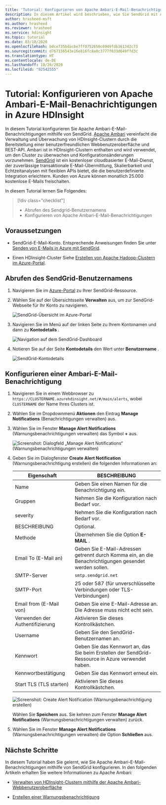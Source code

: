 ```yaml
---
title: 'Tutorial: Konfigurieren von Apache Ambari-E-Mail-Benachrichtigungen in Azure HDInsight'
description: In diesem Artikel wird beschrieben, wie Sie SendGrid mit Apache Ambari für E-Mail-Benachrichtigungen verwenden.
author: hrasheed-msft
ms.author: hrasheed
ms.reviewer: hrasheed
ms.service: hdinsight
ms.topic: tutorial
ms.date: 03/10/2020
ms.openlocfilehash: bdce735bdacbe7ff0752650c6949fdb361342c73
ms.sourcegitcommit: d767156543e16e816fc8a0c3777f033d649ffd3c
ms.translationtype: HT
ms.contentlocale: de-DE
ms.lasthandoff: 10/26/2020
ms.locfileid: "92542555"
---
```

# <a name="tutorial-configure-apache-ambari-email-notifications-in-azure-hdinsight"></a>Tutorial: Konfigurieren von Apache Ambari-E-Mail-Benachrichtigungen in Azure HDInsight

In diesem Tutorial konfigurieren Sie Apache Ambari-E-Mail-Benachrichtigungen mithilfe von SendGrid. [Apache Ambari](./hdinsight-hadoop-manage-ambari.md) vereinfacht die Verwaltung und Überwachung von HDInsight-Clustern durch die Bereitstellung einer benutzerfreundlichen Webbenutzeroberfläche und REST-API. Ambari ist in HDInsight-Clustern enthalten und wird verwendet, um den Cluster zu überwachen und Konfigurationsänderungen vorzunehmen. [SendGrid](https://sendgrid.com/solutions/) ist ein kostenloser cloudbasierter E-Mail-Dienst, der zuverlässige transaktionale E-Mail-Übermittlung, Skalierbarkeit und Echtzeitanalysen mit flexiblen APIs bietet, die die benutzerdefinierte Integration erleichtern. Kunden von Azure können monatlich 25.000 kostenlose E-Mails freischalten.

In diesem Tutorial lernen Sie Folgendes:

> [!div class="checklist"]
> * Abrufen des Sendgrid-Benutzernamens
> * Konfigurieren von Apache Ambari-E-Mail-Benachrichtigungen

## <a name="prerequisites"></a>Voraussetzungen

* SendGrid-E-Mail-Konto. Entsprechende Anweisungen finden Sie unter [Senden von E-Mails in Azure mit SendGrid](../sendgrid-dotnet-how-to-send-email.md).

* Einen HDInsight-Cluster Siehe [Erstellen von Apache Hadoop-Clustern im Azure-Portal](./hdinsight-hadoop-create-linux-clusters-portal.md).

## <a name="obtain-sendgrid-username"></a>Abrufen des SendGrid-Benutzernamens

1. Navigieren Sie im [Azure-Portal](https://portal.azure.com) zu Ihrer SendGrid-Ressource.

1. Wählen Sie auf der Übersichtsseite **Verwalten** aus, um zur SendGrid-Webseite für Ihr Konto zu navigieren.

    ![SendGrid-Übersicht im Azure-Portal](./media/apache-ambari-email/azure-portal-sendgrid-manage.png)

1. Navigieren Sie im Menü auf der linken Seite zu Ihrem Kontonamen und dann zu **Kontodetails** .

    ![Navigation auf dem SendGrid-Dashboard](./media/apache-ambari-email/sendgrid-dashboard-navigation.png)

1. Notieren Sie auf der Seite **Kontodetails** den Wert unter **Benutzername** .

    ![SendGrid-Kontodetails](./media/apache-ambari-email/sendgrid-account-details.png)

## <a name="configure-ambari-e-mail-notification"></a>Konfigurieren einer Ambari-E-Mail-Benachrichtigung

1. Navigieren Sie in einem Webbrowser zu `https://CLUSTERNAME.azurehdinsight.net/#/main/alerts`, wobei `CLUSTERNAME` der Name Ihres Clusters ist.

1. Wählen Sie im Dropdownmenü **Aktionen** den Eintrag **Manage Notifications** (Benachrichtigungen verwalten) aus.

1. Wählen Sie im Fenster **Manage Alert Notifications** (Warnungsbenachrichtigungen verwalten) das Symbol **+** aus.

    ![Screenshot: Dialogfeld „Manage Alert Notifications“ (Warnungsbenachrichtigungen verwalten)](./media/apache-ambari-email/azure-portal-create-notification.png)

1. Geben Sie im Dialogfenster **Create Alert Notification** (Warnungsbenachrichtigung erstellen) die folgenden Informationen an:

    |Eigenschaft |BESCHREIBUNG |
    |---|---|
    |Name|Geben Sie einen Namen für die Benachrichtigung ein.|
    |Gruppen|Nehmen Sie die Konfiguration nach Bedarf vor.|
    |severity|Nehmen Sie die Konfiguration nach Bedarf vor.|
    |BESCHREIBUNG|Optional.|
    |Methode|Übernehmen Sie die Option **E-MAIL** .|
    |Email To (E-Mail an)|Geben Sie E-Mail-Adressen getrennt durch Komma ein, an die Benachrichtigungen gesendet werden sollen.|
    |SMTP-Server|`smtp.sendgrid.net`|
    |SMTP-Port|25 oder 587 (für unverschlüsselte Verbindungen oder TLS-Verbindungen)|
    |Email from (E-Mail von)|Geben Sie eine E-Mail-Adresse an. Die Adresse muss nicht echt sein.|
    |Verwenden der Authentifizierung|Aktivieren Sie dieses Kontrollkästchen.|
    |Username|Geben Sie den SendGrid-Benutzernamen an.|
    |Kennwort|Geben Sie das Kennwort an, das Sie beim Erstellen der SendGrid-Ressource in Azure verwendet haben.|
    |Kennwortbestätigung|Geben Sie das Kennwort erneut ein.|
    |Start TLS (TLS starten)|Aktivieren Sie dieses Kontrollkästchen.|

    ![Screenshot: Create Alert Notification (Warnungsbenachrichtigung erstellen)](./media/apache-ambari-email/ambari-create-alert-notification.png)

    Wählen Sie **Speichern** aus. Sie kehren zum Fenster **Manage Alert Notifications** (Warnungsbenachrichtigungen verwalten) zurück.

1. Wählen Sie im Fenster **Manage Alert Notifications** (Warnungsbenachrichtigungen verwalten) die Option **Schließen** aus.

## <a name="next-steps"></a>Nächste Schritte

In diesem Tutorial haben Sie gelernt, wie Sie Apache Ambari-E-Mail-Benachrichtigungen mithilfe von SendGrid konfigurieren. In den folgenden Artikeln erhalten Sie weitere Informationen zu Apache Ambari:

* [Verwalten von HDInsight-Clustern mithilfe der Apache Ambari-Webbenutzeroberfläche](./hdinsight-hadoop-manage-ambari.md)

* [Erstellen einer Warnungsbenachrichtigung](https://docs.cloudera.com/HDPDocuments/Ambari-latest/managing-and-monitoring-ambari/content/amb_create_an_alert_notification.html)
